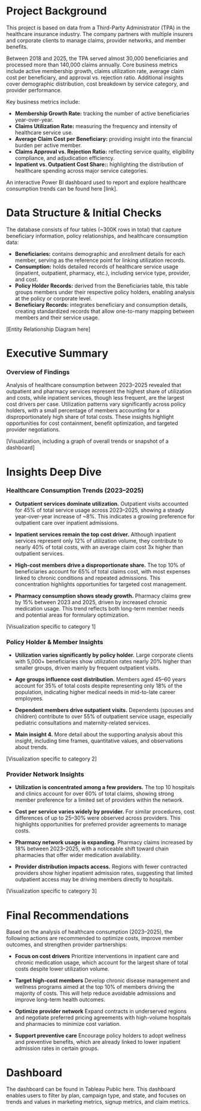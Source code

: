 # Project Background
This project is based on data from a Third-Party Administrator (TPA) in the healthcare insurance industry. The company partners with multiple insurers and corporate clients to manage claims, provider networks, and member benefits.

Between 2018 and 2025, the TPA served almost 30,000 beneficiaries and processed more than 140,000 claims annually. Core business metrics include active membership growth, claims utilization rate, average claim cost per beneficiary, and approval vs. rejection ratio. Additional insights cover demographic distribution, cost breakdown by service category, and provider performance.

Key business metrics include:
- **Membership Growth Rate:** tracking the number of active beneficiaries year-over-year.
- **Claims Utilization Rate:** measuring the frequency and intensity of healthcare service use.
- **Average Claim Cost per Beneficiary:** providing insight into the financial burden per active member.
- **Claims Approval vs. Rejection Ratio:** reflecting service quality, eligibility compliance, and adjudication efficiency.
- **Inpatient vs. Outpatient Cost Share::** highlighting the distribution of healthcare spending across major service categories.

An interactive Power BI dashboard used to report and explore healthcare consumption trends can be found here [link].

# Data Structure & Initial Checks

The database consists of four tables (~300K rows in total) that capture beneficiary information, policy relationships, and healthcare consumption data:
- **Beneficiaries:** contains demographic and enrollment details for each member, serving as the reference point for linking utilization records.
- **Consumption:** holds detailed records of healthcare service usage (inpatient, outpatient, pharmacy, etc.), including service type, provider, and cost.
- **Policy Holder Records:** derived from the Beneficiaries table, this table groups members under their respective policy holders, enabling analysis at the policy or corporate level.
- **Beneficiary Records:** integrates beneficiary and consumption details, creating standardized records that allow one-to-many mapping between members and their service usage.

[Entity Relationship Diagram here]



# Executive Summary

### Overview of Findings

Analysis of healthcare consumption between 2023–2025 revealed that outpatient and pharmacy services represent the highest share of utilization and costs, while inpatient services, though less frequent, are the largest cost drivers per case. Utilization patterns vary significantly across policy holders, with a small percentage of members accounting for a disproportionately high share of total costs. These insights highlight opportunities for cost containment, benefit optimization, and targeted provider negotiations.

[Visualization, including a graph of overall trends or snapshot of a dashboard]



# Insights Deep Dive
### Healthcare Consumption Trends (2023–2025)

* **Outpatient services dominate utilization.** Outpatient visits accounted for 45% of total service usage across 2023–2025, showing a steady year-over-year increase of ~8%. This indicates a growing preference for outpatient care over inpatient admissions.
  
* **Inpatient services remain the top cost driver.** Although inpatient services represent only 12% of utilization volume, they contribute to nearly 40% of total costs, with an average claim cost 3x higher than outpatient services.
  
* **High-cost members drive a disproportionate share.** The top 10% of beneficiaries account for 65% of total claims cost, with most expenses linked to chronic conditions and repeated admissions. This concentration highlights opportunities for targeted cost management.
  
* **Pharmacy consumption shows steady growth.** Pharmacy claims grew by 15% between 2023 and 2025, driven by increased chronic medication usage. This trend reflects both long-term member needs and potential areas for formulary optimization.

[Visualization specific to category 1]


### Policy Holder & Member Insights

* **Utilization varies significantly by policy holder.** Large corporate clients with 5,000+ beneficiaries show utilization rates nearly 20% higher than smaller groups, driven mainly by frequent outpatient visits.
  
* **Age groups influence cost distribution.** Members aged 45–60 years account for 35% of total costs despite representing only 18% of the population, indicating higher medical needs in mid-to-late career employees.
  
* **Dependent members drive outpatient visits.** Dependents (spouses and children) contribute to over 55% of outpatient service usage, especially pediatric consultations and maternity-related services.
  
* **Main insight 4.** More detail about the supporting analysis about this insight, including time frames, quantitative values, and observations about trends.

[Visualization specific to category 2]


### Provider Network Insights

* **Utilization is concentrated among a few providers.** The top 10 hospitals and clinics account for over 60% of total claims, showing strong member preference for a limited set of providers within the network.
  
* **Cost per service varies widely by provider.** For similar procedures, cost differences of up to 25–30% were observed across providers. This highlights opportunities for preferred provider agreements to manage costs.
  
* **Pharmacy network usage is expanding.** Pharmacy claims increased by 18% between 2023–2025, with a noticeable shift toward chain pharmacies that offer wider medication availability.
  
* **Provider distribution impacts access.** Regions with fewer contracted providers show higher inpatient admission rates, suggesting that limited outpatient access may be driving members directly to hospitals.

[Visualization specific to category 3]


# Final Recommendations

Based on the analysis of healthcare consumption (2023–2025), the following actions are recommended to optimize costs, improve member outcomes, and strengthen provider partnerships:

* **Focus on cost drivers** Prioritize interventions in inpatient care and chronic medication usage, which account for the largest share of total costs despite lower utilization volume.

* **Target high-cost members** Develop chronic disease management and wellness programs aimed at the top 10% of members driving the majority of costs. This will help reduce avoidable admissions and improve long-term health outcomes.

* **Optimize provider network** Expand contracts in underserved regions and negotiate preferred pricing agreements with high-volume hospitals and pharmacies to minimize cost variation.

* **Support preventive care** Encourage policy holders to adopt wellness and preventive benefits, which are already linked to lower inpatient admission rates in certain groups.

# Dashboard
The dashboard can be found in Tableau Public here. This dashboard enables users to filter by plan, campaign type, and state, and focuses on trends and values in marketing metrics, signup metrics, and claim metrics.


